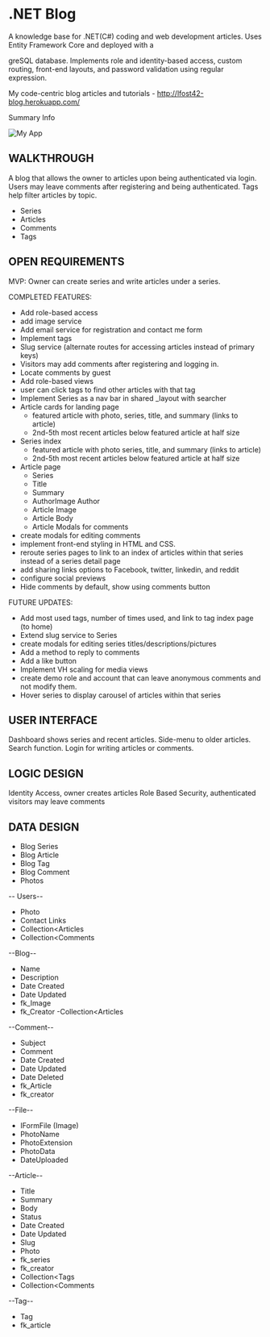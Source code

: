 # .NET Blog
A knowledge base for .NET(C#) coding and web development articles. Uses Entity Framework Core and deployed with a 

greSQL database.  Implements role and identity-based access, custom routing, front-end layouts, and password validation using regular expression.

My code-centric blog articles and tutorials - http://lfost42-blog.herokuapp.com/

Summary Info

![My App](./app.png)

## WALKTHROUGH
A blog that allows the owner to articles upon being authenticated via login. Users may leave comments after registering and being authenticated. Tags help filter articles by topic. 

- Series
- Articles
- Comments
- Tags

## OPEN REQUIREMENTS

MVP:
Owner can create series and write articles under a series.

COMPLETED FEATURES:
- Add role-based access
- add image service
- Add email service for registration and contact me form
- Implement tags 
- Slug service (alternate routes for accessing articles instead of primary keys)
- Visitors may add comments after registering and logging in. 
- Locate comments by guest
- Add role-based views
- user can click tags to find other articles with that tag
- Implement Series as a nav bar in shared _layout with searcher
- Article cards for landing page
	- featured article with photo, series, title, and summary (links to article)
	- 2nd-5th most recent articles below featured article at half size
- Series index
	- featured article with photo series, title, and summary (links to article)
	- 2nd-5th most recent articles below featured article at half size
- Article page
	- Series
	- Title
	- Summary
	- AuthorImage Author
	- Article Image
	- Article Body
	- Article Modals for comments
- create modals for editing comments
- implement front-end styling in HTML and CSS. 
- reroute series pages to link to an index of articles within that series instead of a series detail page
- add sharing links options to Facebook, twitter, linkedin, and reddit
- configure social previews
- Hide comments by default, show using comments button

FUTURE UPDATES:
- Add most used tags, number of times used, and link to tag index page (to home)
- Extend slug service to Series
- create modals for editing series titles/descriptions/pictures
- Add a method to reply to comments
- Add a like button
- Implement VH scaling for media views
- create demo role and account that can leave anonymous comments and not modify them. 
- Hover series to display carousel of articles within that series

## USER INTERFACE
Dashboard shows series and recent articles. Side-menu to older articles. Search function. Login for writing articles or comments. 

## LOGIC DESIGN
Identity Access, owner creates articles
Role Based Security, authenticated visitors may leave comments

## DATA DESIGN
- Blog Series
- Blog Article
- Blog Tag
- Blog Comment
- Photos

-- Users--
- Photo
- Contact Links
- Collection<Articles
- Collection<Comments

--Blog--
- Name
- Description
- Date Created
- Date Updated
- fk_Image
- fk_Creator
-Collection<Articles

--Comment--
- Subject
- Comment
- Date Created
- Date Updated
- Date Deleted
- fk_Article
- fk_creator

--File--
- IFormFile (Image)
- PhotoName
- PhotoExtension
- PhotoData
- DateUploaded

--Article--
- Title
- Summary
- Body
- Status
- Date Created
- Date Updated
- Slug
- Photo
- fk_series
- fk_creator
- Collection<Tags
- Collection<Comments

--Tag--
- Tag
- fk_article

